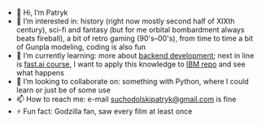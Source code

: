 - 👋 Hi, I’m Patryk  
- 👀 I’m interested in: history (right now mostly second half of XIXth century), sci-fi and fantasy (but for me orbital bombardment always beats fireball), a bit of retro gaming (90's–00's), from time to time a bit of Gunpla modeling, coding is also fun
- 🌱 I’m currently learning: more about [backend development]([https://www.udemy.com/course/python-django-the-practical-guide/]); next in line is [fast.ai course](https://course.fast.ai), I want to apply this knowledge to [IBM repo](https://github.com/suchy-p/IBM-Index-and-Bibliography-Maker) and see what happens
- 💞️ I’m looking to collaborate on: something with Python, where I could learn or just be of some use
- 📫 How to reach me: e-mail suchodolskipatryk@gmail.com is fine
- ⚡ Fun fact: Godzilla fan, saw every film at least once

<!---
suchy-p/suchy-p is a ✨ special ✨ repository because its `README.md` (this file) appears on your GitHub profile.
You can click the Preview link to take a look at your changes.
--->
